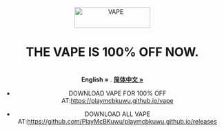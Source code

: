 <div align="center">
  <img src="https://ghproxy.com/https://raw.githubusercontent.com/PlayMcBKuwu/playmcbkuwu.github.io/main/VAPE.png" alt="VAPE" width="176" height="48" />  
  
  
# THE VAPE IS 100% OFF NOW.  
  <p align="center">
    <br />
    <strong>English »</strong>
    .
    <a href="https://github.com/PlayMcBKuwu/vape/blob/main/README-CN.md"><strong>简体中文 »</strong></a>
    <br />
  
- DOWNLOAD VAPE FOR 100% OFF AT:https://playmcbkuwu.github.io/vape  
  
- DOWNLOAD ALL VAPE AT:https://github.com/PlayMcBKuwu/playmcbkuwu.github.io/releases
